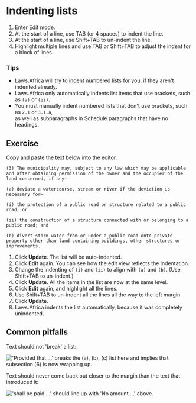 # Indenting lists

1. Enter Edit mode.
2. At the start of a line, use TAB (or 4 spaces) to indent the line.
3. At the start of a line, use Shift+TAB to un-indent the line.
4. Highlight multiple lines and use TAB or Shift+TAB to adjust the indent for a block of lines.

### Tips

* Laws.Africa will try to indent numbered lists for you, if they aren't indented already.
* Laws.Africa only automatically indents list items that use brackets, such as `(a)` or `(ii)`.
* You must manually indent numbered lists that don't use brackets, such as `2.1` or `3.1.a`, \
  as well as subparagraphs in Schedule paragraphs that have no headings.

## Exercise

Copy and paste the text below into the editor.

```
(3) The municipality may, subject to any law which may be applicable and after obtaining permission of the owner and the occupier of the land concerned, if any—

(a) deviate a watercourse, stream or river if the deviation is necessary for—

(i) the protection of a public road or structure related to a public road; or

(ii) the construction of a structure connected with or belonging to a public road; and

(b) divert storm water from or under a public road onto private property other than land containing buildings, other structures or improvements.
```

1. Click **Update**. The list will be auto-indented.
2. Click **Edit** again. You can see how the edit view reflects the indentation.
3. Change the indenting of `(i)` and `(ii)` to align with `(a)` and `(b)`. (Use Shift+TAB to un-indent.)
4. Click **Update**. All the items in the list are now at the same level.
5. Click **Edit** again, and highlight all the lines.
6. Use Shift+TAB to un-indent all the lines all the way to the left margin.
7. Click **Update**.
8. Laws.Africa indents the list automatically, because it was completely unindented.

## Common pitfalls

Text should not 'break' a list:

!['Provided that …' breaks the (a), (b), (c) list here and implies that subsection (6) is now wrapping up.](https://lh3.googleusercontent.com/1gM4-pB0MOHJcm8D4OtlOHClTL072ejYdTXj3qIT3jw415-ORffZSMSgrCT7lPY7v0DRYqEd4QRpVKsD8sFQEOYDo7i-urgKQyae8\_21hyzqkiu9T-6WfuOn46p5Y8UjT4WWU03A)

Text should never come back out closer to the margin than the text that introduced it:

!['shall be paid …' should line up with 'No amount …' above.](https://lh5.googleusercontent.com/EmQtuqlMnWdcA9a\_4T0XweRG2prrV-VwgEWZQXAsiG2iO40lZp9LwftO5zcK3RpvzSshVTBtK0rjx0ZHDabUGzwnKCLCfIETH0hzSibHGj9U1bWvxzZaGQ80-2mTjBrHdOaHvWIo)
